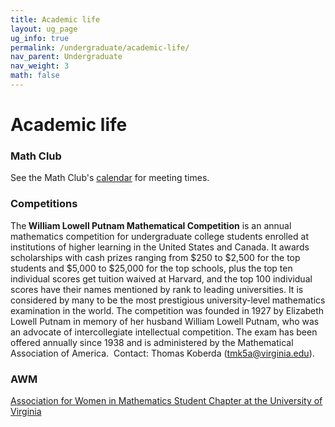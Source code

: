 ```yaml
---
title: Academic life
layout: ug_page
ug_info: true
permalink: /undergraduate/academic-life/
nav_parent: Undergraduate
nav_weight: 3
math: false
---
```

<h1 class="mb-3"> Academic life </h1>

### Math Club

<p>See the Math Club&#39;s <a href="{{site.url}}/seminars/mathclub/">calendar</a> for meeting times.</p>

### Competitions

<p>The<strong> William Lowell Putnam Mathematical Competition</strong> is an annual mathematics competition for undergraduate college students enrolled at institutions of higher learning in the United States and Canada. It awards scholarships with cash prizes ranging from $250 to $2,500 for the top students and $5,000 to $25,000 for the top schools, plus the top ten individual scores get tuition waived at Harvard, and the top 100 individual scores have their names mentioned by rank to leading universities. It is considered by many to be the most prestigious university-level mathematics examination in the world. The competition was founded in 1927 by Elizabeth Lowell Putnam in memory of her husband William Lowell Putnam, who was an advocate of intercollegiate intellectual competition. The exam has been offered annually since 1938 and is administered by the Mathematical Association of America.&nbsp; Contact: Thomas Koberda (<a href="mailto:tmk5a@virginia.edu">tmk5a@virginia.edu</a>).</p>

### AWM

[Association for Women in Mathematics Student Chapter at the University of Virginia](http://people.virginia.edu/~er2eq/uva-awm/)
